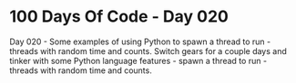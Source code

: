 # 100 Days Of Code - Day 020

Day 020 -  Some examples of using Python to spawn a thread to run - threads with random time and counts.
    Switch gears for a couple days and tinker with some Python language features - spawn a thread to run - threads with random time and counts.
